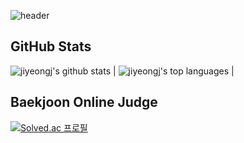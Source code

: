 ![header](https://capsule-render.vercel.app/api?type=wave&color=auto&height=200&section=header&text=Jiyeong%20Choe&fontSize=70&fontAlignY=30&fontColor=ffffff)

## GitHub Stats

 ![jiyeongj's github stats](https://github-readme-stats.vercel.app/api?username=jiyeongj&show_icons=true&title_color=f6c32c&icon_color=f6c32c&text_color=9f9f9f&bg_color=151515&count_private=true) | ![jiyeongj's top languages](https://github-readme-stats.vercel.app/api/top-langs/?username=jiyeongj&show_icons=true&title_color=f6c32c&icon_color=f6c32c&text_color=9f9f9f&bg_color=151515&count_private=true&layout=compact) |
 
 ## Baekjoon Online Judge
 
 [![Solved.ac
프로필](http://mazassumnida.wtf/api/v2/generate_badge?boj=0708jyc)](https://solved.ac/0708jyc)
 
<!--
**jiyeongj/jiyeongj** is a ✨ _special_ ✨ repository because its `README.md` (this file) appears on your GitHub profile.

Here are some ideas to get you started:

- 🔭 I’m currently working on ...
- 🌱 I’m currently learning ...
- 👯 I’m looking to collaborate on ...
- 🤔 I’m looking for help with ...
- 💬 Ask me about ...
- 📫 How to reach me: ...
- 😄 Pronouns: ...
- ⚡ Fun fact: ...
-->
